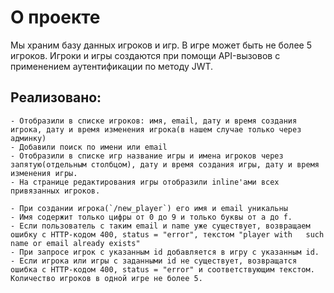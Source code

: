 # О проекте
Мы храним базу данных игроков и игр. В игре может быть не более 5 игроков. Игроки и игры создаются при помощи API-вызовов с применением аутентификации по методу JWT.

## Реализовано:
    - Отобразили в списке игроков: имя, email, дату и время создания игрока, дату и время изменения игрока(в нашем случае только через админку)
    - Добавили поиск по имени или email
    - Отобразили в списке игр название игры и имена игроков через запятую(отдельным столбцом), дату и время создания игры, дату и время изменения игры.
    - На странице редактирования игры отобразили inline'ами всех привязанных игроков.

    - При создании игрока(`/new_player`) его имя и email уникальны
    - Имя содержит только цифры от 0 до 9 и только буквы от a до f. 
    - Если пользователь с таким email и name уже существует, возвращаем ошибку с HTTP-кодом 400, status = "error", текстом "player with   such name or email already exists"
    - При запросе игрок с указанным id добавляется в игру с указанным id.
    - Если игрока или игры с заданными id не существует, возвращатся ошибка с HTTP-кодом 400, status = "error" и соответствующим текстом. Количество игроков в одной игре не более 5.
